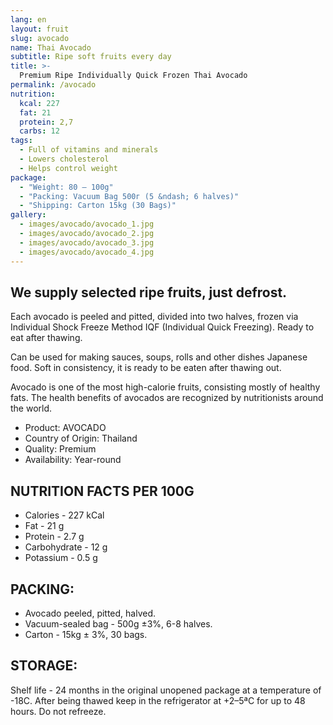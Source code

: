 ```yaml
---
lang: en
layout: fruit
slug: avocado
name: Thai Avocado
subtitle: Ripe soft fruits every day
title: >-
  Premium Ripe Individually Quick Frozen Thai Avocado
permalink: /avocado
nutrition:
  kcal: 227
  fat: 21
  protein: 2,7
  carbs: 12
tags:
  - Full of vitamins and minerals
  - Lowers cholesterol
  - Helps control weight
package:
  - "Weight: 80 — 100g"
  - "Packing: Vacuum Bag 500г (5 &ndash; 6 halves)"
  - "Shipping: Carton 15kg (30 Bags)"
gallery:
  - images/avocado/avocado_1.jpg
  - images/avocado/avocado_2.jpg
  - images/avocado/avocado_3.jpg
  - images/avocado/avocado_4.jpg
---
```


## We supply selected ripe fruits, just defrost.

Each avocado is peeled and pitted, divided into two
halves, frozen via Individual Shock Freeze Method IQF
(Individual Quick Freezing). Ready to eat after thawing.

Can be used for making sauces, soups, rolls and other dishes
Japanese food. Soft in consistency, it is ready to be eaten after thawing out.

Avocado is one of the most high-calorie fruits, consisting mostly of
healthy fats. The health benefits of avocados are recognized by
nutritionists around the world.

* Product: AVOCADO
* Country of Origin: Thailand
* Quality: Premium
* Availability: Year-round

## NUTRITION FACTS PER 100G

* Calories - 227 kCal
* Fat - 21 g
* Protein - 2.7 g
* Carbohydrate - 12 g
* Potassium - 0.5 g

## PACKING:

* Avocado peeled, pitted, halved.
* Vacuum-sealed bag - 500g ±3%, 6-8 halves.
* Carton - 15kg ± 3%, 30 bags.

## STORAGE:

Shelf life - 24 months in the original unopened package at a temperature of -18С.
After being thawed keep in the refrigerator at +2–5ªС for up to 48 hours.
Do not refreeze.
